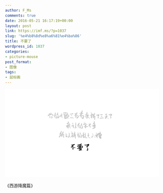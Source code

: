 ```yaml
---
author: F_Ms
comments: true
date: 2016-05-21 16:17:19+00:00
layout: post
link: https://imf.ms/?p=1037
slug: '%e4%b8%8d%e8%a6%81%e4%ba%86'
title: 不要了
wordpress_id: 1037
categories:
- picture-mouse
post_format:
- 图像
tags:
- 鼠标画
---
```


![你的儿歌三百首我拼了三天了，我认的字不多，所以拼的乱七八糟。不要了_20160520](/img/post/wp/2016/05/你的儿歌三百首我拼了三天了，我认的字不多，所以拼的乱七八糟。不要了_20160520.png)


《西游降魔篇》
